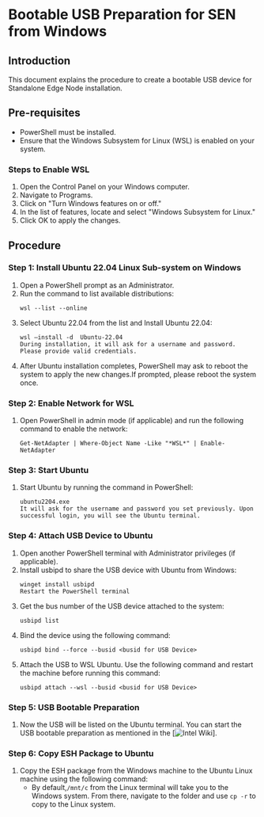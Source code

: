 # Bootable USB Preparation for SEN from Windows

## Introduction

This document explains the procedure to create a bootable USB device for Standalone Edge Node installation.

## Pre-requisites

- PowerShell must be installed.
- Ensure that the Windows Subsystem for Linux (WSL) is enabled on your system.

### Steps to Enable WSL

1. Open the Control Panel on your Windows computer.
2. Navigate to Programs.
3. Click on "Turn Windows features on or off."
4. In the list of features, locate and select "Windows Subsystem for Linux."
5. Click OK to apply the changes.

## Procedure

### Step 1: Install Ubuntu 22.04 Linux Sub-system on Windows

1. Open a PowerShell prompt as an Administrator.
2. Run the command to list available distributions:
    ```shell
    wsl --list --online
3. Select Ubuntu 22.04 from the list and Install Ubuntu 22.04:
    ```shell
    wsl –install -d  Ubuntu-22.04
   During installation, it will ask for a username and password. Please provide valid credentials.
4. After Ubuntu installation completes, PowerShell may ask to reboot the system to apply the new changes.If prompted, please reboot the system once.

### Step 2: Enable Network for WSL

1. Open PowerShell in admin mode (if applicable) and run the following command to enable the network:
    ```shell
    Get-NetAdapter | Where-Object Name -Like "*WSL*" | Enable-NetAdapter

### Step 3: Start Ubuntu

1. Start Ubuntu by running the command in PowerShell:
    ```shell
    ubuntu2204.exe
   It will ask for the username and password you set previously. Upon successful login, you will see the Ubuntu terminal.

### Step 4: Attach USB Device to Ubuntu

1. Open another PowerShell terminal with Administrator privileges (if applicable).
2. Install usbipd to share the USB device with Ubuntu from Windows:
    ```shell
    winget install usbipd
    Restart the PowerShell terminal
3. Get the bus number of the USB device attached to the system:
    ```shell
    usbipd list
4. Bind the device using the following command:
    ```shell
    usbipd bind --force --busid <busid for USB Device>
5. Attach the USB to WSL Ubuntu. Use the following command and restart the machine before running this command:
    ```shell
    usbipd attach --wsl --busid <busid for USB Device>

### Step 5: USB Bootable Preparation

1. Now the USB will be listed on the Ubuntu terminal. You can start the USB bootable preparation as mentioned in the [![Intel Wiki](https://wiki.ith.intel.com/pages/viewpage.action?pageId=3996554119#EdgeMicrovisorToolkitStandaloneNode-StandaloneEdgeNodeinstallationusingESCpackage)].

### Step 6: Copy ESH Package to Ubuntu

1. Copy the ESH package from the Windows machine to the Ubuntu Linux machine using the following command:
    - By default,`/mnt/c` from the Linux terminal will take you to the Windows system. From there, navigate to the folder and use `cp -r` to copy to the Linux system.